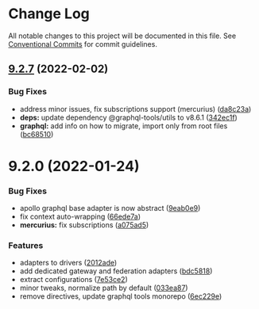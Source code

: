 # Change Log

All notable changes to this project will be documented in this file.
See [Conventional Commits](https://conventionalcommits.org) for commit guidelines.

## [9.2.7](https://github.com/nestjs/graphql/compare/v9.2.0...v9.2.7) (2022-02-02)


### Bug Fixes

* address minor issues, fix subscriptions support (mercurius) ([da8c23a](https://github.com/nestjs/graphql/commit/da8c23ac915cdfc2cebffe0cf38921301a7bb246))
* **deps:** update dependency @graphql-tools/utils to v8.6.1 ([342ec1f](https://github.com/nestjs/graphql/commit/342ec1f5cd9f8f44b244e3fb09636a810e2785d3))
* **graphql:** add info on how to migrate, import only from root files ([bc68510](https://github.com/nestjs/graphql/commit/bc68510603af7dd6f938008bcd1f93b3ab45d2e0))





# 9.2.0 (2022-01-24)


### Bug Fixes

* apollo graphql base adapter is now abstract ([9eab0e9](https://github.com/nestjs/graphql/commit/9eab0e920f16bfca920193c436f1458516869478))
* fix context auto-wrapping ([66ede7a](https://github.com/nestjs/graphql/commit/66ede7a4c9c97290bd9ad600064c0fd5abceb2ff))
* **mercurius:** fix subscriptions ([a075ad5](https://github.com/nestjs/graphql/commit/a075ad51907f99d45862b08ec7503380ca2c4379))


### Features

* adapters to drivers ([2012ade](https://github.com/nestjs/graphql/commit/2012adec272f463082c60f7c588e49a63bc3f259))
* add dedicated gateway and federation adapters ([bdc5818](https://github.com/nestjs/graphql/commit/bdc5818cbed303523701e9ba2f1e26442c3ca428))
* extract configurations ([7e53ce2](https://github.com/nestjs/graphql/commit/7e53ce25929a07a0cc809aa78490d882cd1accdd))
* minor tweaks, normalize path by default ([033ea87](https://github.com/nestjs/graphql/commit/033ea873c5ab0e7bd3c447da82c720500b6cab3e))
* remove directives, update graphql tools monorepo ([6ec229e](https://github.com/nestjs/graphql/commit/6ec229e5c46d7100cc04bbd536906116c299770a))
